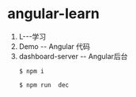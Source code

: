 # angular-learn
1. L---学习
2. Demo  -- Angular 代码
3. dashboard-server  -- Angular后台 
    ```
    $ npm i 
    
    $ npm run  dec 
    ```
